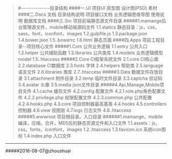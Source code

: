 >#--------------目录结构
>####一.UI  项目UI
>	 原型图
>	 设计图(PSD)
>	 素材
>####二.Docs 文档
>	 目录结构说明
>	 项目接口文档
>	 业务逻辑思维导图
>	 使用说明
>	 数据库文档
>####三.Src 项目前端静态源文件目录
>#####1.mamange后台管理源文件，mobile移动端源码文件
>	 	  1.1.statics 静态目录：js，css，sass，font，iconfont，images
>	 	  1.2.gulpfile.js
>	 	  1.3.package.json
>	 	  1.4.bower.json
>	 	  1.5..bowerrc
>	 	  1.6.html 静态页面
>####四.Apps 项目工程目录--项目核心文件
>#####1.Com 公共业务逻辑
>		  1.1.entry  公共入口
>		  1.2.helper 公共辅助函数
>		  1.3.libraries 公共类库
>		  1.4.models 业务逻辑模型model
>		  1.5..htaccess
>#####2.Core CI框架系统文件
>		  2.1.core CI核心类
>		  2.2.database CI数据库
>		  2.3.fonts  字体
>		  2.4.helpers 帮助类
>		  2.5.language 语言文件
>		  2.6.libraries 类库
>		  2.7..htaccess
>#####3.Data 数据文件存放目录
>		  3.1.attachment 附件目录
>		  3.2.temp 临时文件目录
>		  3.3.captcha 验证码
>		  3.4.avatar  头像
>		  3.5.media json文件目录
>#####4.Api,Manage,Mobile项目文件
>		  4.1.cache 缓存文件
>		  4.2.config 配置文件
>		  		4.2.1.role.php角色配置文件
>		  		4.2.2.privilege.php 权限配置文件
>		  		4.2.3.common.php 公共配置
>		  		4.2.4.hooks.php
>		  4.3.core	项目控制器最高基类
>		  4.4.hooks
>		  4.5.controllers 控制器
>		  4.6.view 视图层
>		  4.7.logs 日志文件
>		  4.8..htaccess
>#####5.wwwroot 项目根目录。入口目录
>######1.mamange，mobile编译，压缩，合并，MD5后的静态资源文件和入口文件
>	 	  1.1.assets：js，css，fonts，iconfont，images
>	 	  1.2..htaccess
>	 	  1.3.favicon.ico 系统icon图标
>	 	  1.4.index.php 入口文件
***********************************************************************************
#####2016-08-07@zhoushuai